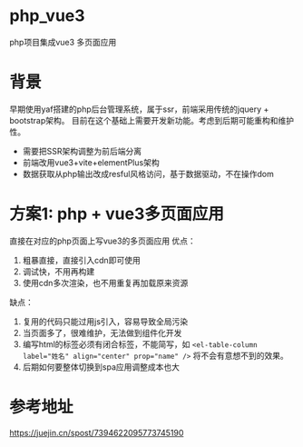 # php_vue3
php项目集成vue3 多页面应用

# 背景
早期使用yaf搭建的php后台管理系统，属于ssr，前端采用传统的jquery + bootstrap架构。
目前在这个基础上需要开发新功能。考虑到后期可能重构和维护性。 
- 需要把SSR架构调整为前后端分离
- 前端改用vue3+vite+elementPlus架构
- 数据获取从php输出改成resful风格访问，基于数据驱动，不在操作dom


# 方案1:  php + vue3多页面应用
直接在对应的php页面上写vue3的多页面应用
优点： 
1. 粗暴直接，直接引入cdn即可使用
2. 调试快，不用再构建
3. 使用cdn多次渲染，也不用重复再加载原来资源
   
缺点：
1. 复用的代码只能过用js引入，容易导致全局污染
2. 当页面多了，很难维护，无法做到组件化开发
3. 编写html的标签必须有闭合标签，不能简写，如  `<el-table-column label="姓名" align="center" prop="name" />`  将不会有意想不到的效果。
4. 后期如何要整体切换到spa应用调整成本也大

# 参考地址
https://juejin.cn/spost/7394622095773745190